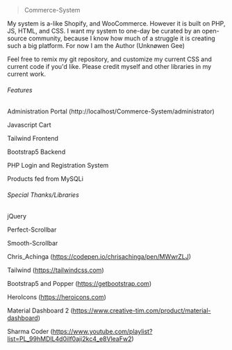 > Commerce-System


My system is a-like Shopify, and WooCommerce. However it is built on PHP, JS, HTML, and CSS. I want my system to one-day be curated by an open-source community, because I know how much of a struggle it is creating such a big platform. For now I am the Author (Unknøwen Gee)

Feel free to remix my git repository, and customize my current CSS and current code if you'd like. Please credit myself and other libraries in my current work.

###### Features
Administration Portal (http://localhost/Commerce-System/administrator)

Javascript Cart

Tailwind Frontend

Bootstrap5 Backend

PHP Login and Registration System

Products fed from MySQLi
###### Special Thanks/Libraries
jQuery

Perfect-Scrollbar

Smooth-Scrollbar

Chris_Achinga (https://codepen.io/chrisachinga/pen/MWwrZLJ)

Tailwind (https://tailwindcss.com)

Bootstrap5 and Popper (https://getbootstrap.com)

HeroIcons (https://heroicons.com)

Material Dashboard 2 (https://www.creative-tim.com/product/material-dashboard)

Sharma Coder (https://www.youtube.com/playlist?list=PL_99hMDlL4d0iIf0aji2kc4_e8VleaFw2)
